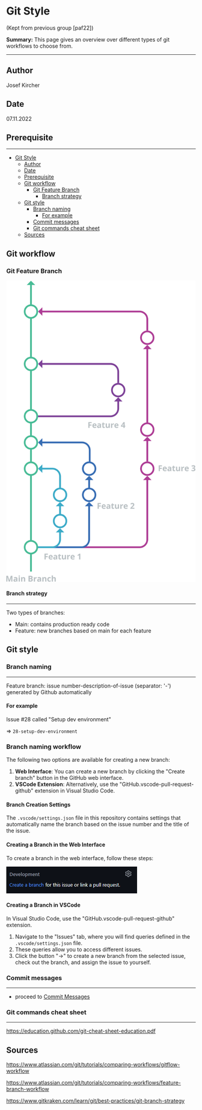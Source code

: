 # Git Style

(Kept from previous group [paf22])

**Summary:** This page gives an overview over different types of git workflows to choose from.

---

## Author

Josef Kircher

## Date

07.11.2022

## Prerequisite

---
<!-- TOC -->
- [Git Style](#git-style)
  - [Author](#author)
  - [Date](#date)
  - [Prerequisite](#prerequisite)
  - [Git workflow](#git-workflow)
    - [Git Feature Branch](#git-feature-branch)
      - [Branch strategy](#branch-strategy)
  - [Git style](#git-style-1)
    - [Branch naming](#branch-naming)
      - [For example](#for-example)
    - [Commit messages](#commit-messages)
    - [Git commands cheat sheet](#git-commands-cheat-sheet)
  - [Sources](#sources)
<!-- TOC -->

## Git workflow

### Git Feature Branch

![Git Feature](../00_assets/git-flow.svg)

#### Branch strategy

---

Two types of branches:

- Main: contains production ready code
- Feature: new branches based on main for each feature

## Git style

### Branch naming

---
Feature branch: issue number-description-of-issue      (separator: '-') generated by Github automatically

#### For example

Issue #28 called "Setup dev environment"

=> `28-setup-dev-environment`

### Branch naming workflow

The following two options are available for creating a new branch:

1. **Web Interface**: You can create a new branch by clicking the "Create branch" button in the GitHub web interface.
2. **VSCode Extension**: Alternatively, use the "GitHub.vscode-pull-request-github" extension in Visual Studio Code.

#### Branch Creation Settings

The `.vscode/settings.json` file in this repository contains settings that automatically name the branch based on the issue number and the title of the issue.

#### Creating a Branch in the Web Interface

To create a branch in the web interface, follow these steps:

![Create Branch](../00_assets/github_create_a_branch.png)

#### Creating a Branch in VSCode

In Visual Studio Code, use the "GitHub.vscode-pull-request-github" extension.

1. Navigate to the "Issues" tab, where you will find queries defined in the `.vscode/settings.json` file.
2. These queries allow you to access different issues.
3. Click the button "->" to create a new branch from the selected issue, check out the branch, and assign the issue to yourself.

### Commit messages

---

- proceed to [Commit Messages](./03_commit.md)

### Git commands cheat sheet

---
<https://education.github.com/git-cheat-sheet-education.pdf>

## Sources

<https://www.atlassian.com/git/tutorials/comparing-workflows/gitflow-workflow>

<https://www.atlassian.com/git/tutorials/comparing-workflows/feature-branch-workflow>

<https://www.gitkraken.com/learn/git/best-practices/git-branch-strategy>
